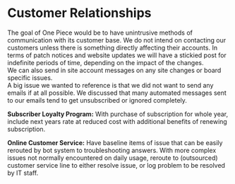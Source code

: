 # Customer Relationships
The goal of One Piece would be to have unintrusive methods of communication with its customer base. We do not intend on contacting our customers unless there is something directly affecting their accounts. 
In terms of patch notices and website updates we will have a stickied post for indefinite periods of time, depending on the impact of the changes. <br>
We can also send in site account messages on any site changes or board specific issues. <br>
A big issue we wanted to reference is that we did not want to send any emails if at all possible. We discussed that many automated messages sent to our emails tend to get unsubscribed or ignored completely. <br>

**Subscriber Loyalty Program:** With purchase of subscription for whole year, include next years rate at reduced cost with additional benefits of renewing subscription. <br>

**Online Customer Service:** Have baseline items of issue that can be easily rerouted by bot system to troubleshooting answers. With more complex issues not normally encountered on daily usage, reroute to (outsourced) customer service line to either resolve issue, or log problem to be resolved by IT staff.
